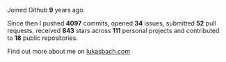 Joined Github **9** years ago.

Since then I pushed **4097** commits, opened **34** issues, submitted **52** pull requests, received **843** stars across **111** personal projects and contributed to **18** public repositories.

Find out more about me on [lukasbach.com](https://lukasbach.com)

